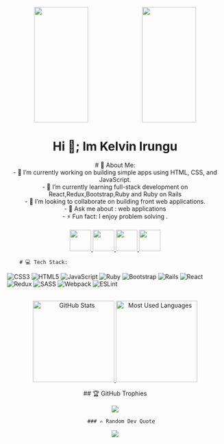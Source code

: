 
<div id="header" align="center">
  <img src="https://media.giphy.com/media/RbDKaczqWovIugyJmW/giphy.gif" width="50%" height="269.5px"/><img src="https://media.giphy.com/media/VTtANKl0beDFQRLDTh/giphy.gif" width="50%" height="269.5px"/>
  <h1>Hi 👋; Im Kelvin Irungu </h1>
  # 💫 About Me:</br>
- 🔭 I’m currently working on building simple apps using HTML, CSS, and JavaScript.</br>
- 🌱 I’m currently learning full-stack development on React,Redux,Bootstrap,Ruby and Ruby on Rails</br>
- 👯 I’m looking to collaborate on building front web applications.</br>
- 💬 Ask me about : web applications</br>
- ⚡ Fun fact: I enjoy problem solving .</br></br>
  <a href="https://twitter.com/irungu69 "><img src="https://res.cloudinary.com/dv36saha6/image/upload/v1676038071/twitter_ll0spo.png" width="50px" height="50px"/> <a>
    <a href="https://www.linkedin.com/in/kelvin-irungu-838923249/ "><img src="https://res.cloudinary.com/dv36saha6/image/upload/v1676064277/link_u9dydt.png" width="50px" height="50px"/> <a>
      <a href="https://github.com/Kel-nana"><img src="https://res.cloudinary.com/dv36saha6/image/upload/v1676064712/github_eogd2i.png" width="50px" height="50px"/> <a>
        <a href="mailto:kelvinn.irungu69@gmail.com"><img src="https://res.cloudinary.com/dv36saha6/image/upload/v1679306299/mail-512_cszuxj.webp" width="50px" height="50px"/> <a>
</div>
        
        # 💻 Tech Stack:
![CSS3](https://img.shields.io/badge/css3-%231572B6.svg?style=plastic&logo=css3&logoColor=white) ![HTML5](https://img.shields.io/badge/html5-%23E34F26.svg?style=plastic&logo=html5&logoColor=white) ![JavaScript](https://img.shields.io/badge/javascript-%23323330.svg?style=plastic&logo=javascript&logoColor=%23F7DF1E) ![Ruby](https://img.shields.io/badge/ruby-%23CC342D.svg?style=plastic&logo=ruby&logoColor=white) ![Bootstrap](https://img.shields.io/badge/bootstrap-%23563D7C.svg?style=plastic&logo=bootstrap&logoColor=white) ![Rails](https://img.shields.io/badge/rails-%23CC0000.svg?style=plastic&logo=ruby-on-rails&logoColor=white) ![React](https://img.shields.io/badge/react-%2320232a.svg?style=plastic&logo=react&logoColor=%2361DAFB) ![Redux](https://img.shields.io/badge/redux-%23593d88.svg?style=plastic&logo=redux&logoColor=white) ![SASS](https://img.shields.io/badge/SASS-hotpink.svg?style=plastic&logo=SASS&logoColor=white) ![Webpack](https://img.shields.io/badge/webpack-%238DD6F9.svg?style=plastic&logo=webpack&logoColor=black)  ![ESLint](https://img.shields.io/badge/ESLint-4B3263?style=plastic&logo=eslint&logoColor=white)
    <div align="center">
  <br>
  <a href="#">
    <img height="190rem" alt="GitHub Stats" src="https://github-readme-stats.vercel.app/api?username=kel-nana&show_icons=true&theme=vue-dark&count_private=true&bg_color=0d1117&hide_border=true"/>
  </a>
  <a href="#">
    <img height="190rem" alt="Most Used Languages" src="https://github-readme-stats.vercel.app/api/top-langs/?username=kel-nana&langs_count=8&count_private=false&layout=compact&theme=vue-dark&bg_color=0d1117&hide_border=true"/>
  </a>
</div>
          <div  align="center">
        ## 🏆 GitHub Trophies
    

![](https://github-profile-trophy.vercel.app/?username=kel-nana&theme=chalk&no-frame=false&no-bg=true&margin-w=4)
        
        ### ✍️ Random Dev Quote
![](https://quotes-github-readme.vercel.app/api?type=horizontal&theme=radical)
        
          

